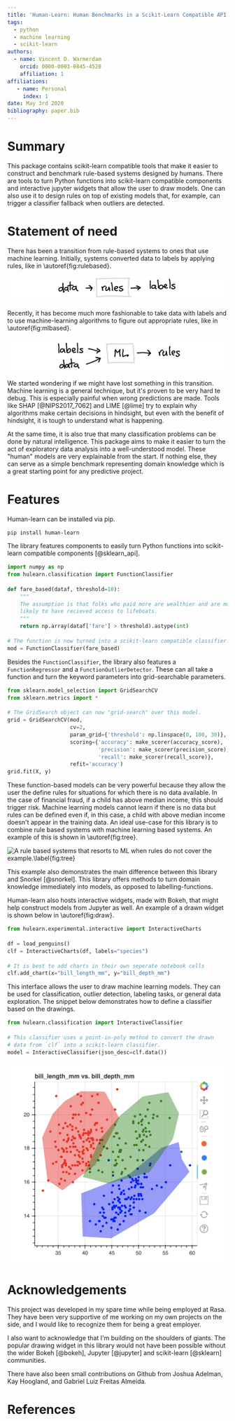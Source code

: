 ```yaml
---
title: 'Human-Learn: Human Benchmarks in a Scikit-Learn Compatible API'
tags:
  - python
  - machine learning
  - scikit-learn
authors:
  - name: Vincent D. Warmerdam
    orcid: 0000-0003-0845-4528
    affiliation: 1
affiliations:
   - name: Personal
     index: 1
date: May 3rd 2020
bibliography: paper.bib
---
```


# Summary

This package contains scikit-learn compatible tools that make it easier to construct and benchmark rule-based systems designed by humans. There are tools to turn Python functions into scikit-learn compatible components and interactive jupyter widgets that allow the user to draw models. One can also use it to design rules on top of existing models that, for example, can trigger a classifier fallback when outliers are detected.

# Statement of need

There has been a transition from rule-based systems to ones that use machine learning. Initially, systems converted data to labels by applying rules, like in \autoref{fig:rulebased}.

![Rule Based Systems.\label{fig:rulebased}](docs/examples/rules.png)

Recently, it has become much more fashionable to take data with labels and to use machine-learning algorithms to figure out appropriate rules, like in \autoref{fig:mlbased}. 

![Machine Learning Based Systems.\label{fig:mlbased}](docs/examples/ml.png)

We started wondering if we might have lost something in this transition. Machine learning is a general technique, but it's proven to be very hard te debug. This is especially painful when wrong predictions are made.  Tools like SHAP [@NIPS2017_7062] and LIME [@lime] try to explain why algorithms make certain decisions in hindsight, but even with the benefit of hindsight, it is tough to understand what is happening. 

At the same time, it is also true that many classification problems can be done by natural intelligence. This package aims to make it easier to turn the act of exploratory data analysis into a well-understood model. These "human" models are very explainable from the start. If nothing else, they can serve as a simple benchmark representing domain knowledge which is a great starting point for any predictive project.

# Features 

Human-learn can be installed via pip. 

```
pip install human-learn
```

The library features components to easily turn Python functions into scikit-learn compatible components [@sklearn_api]. 

```python
import numpy as np
from hulearn.classification import FunctionClassifier

def fare_based(dataf, threshold=10):
    """
    The assumption is that folks who paid more are wealthier and are more
    likely to have recieved access to lifeboats.
    """
    return np.array(dataf['fare'] > threshold).astype(int)

# The function is now turned into a scikit-learn compatible classifier.
mod = FunctionClassifier(fare_based)
```

Besides the `FunctionClassifier`, the library also features a `FunctionRegressor` and a `FunctionOutlierDetector`. These can all take a function and turn the keyword parameters into grid-searchable parameters. 

```python
from sklearn.model_selection import GridSearchCV
from sklearn.metrics import *

# The GridSearch object can now "grid-search" over this model.
grid = GridSearchCV(mod,
                    cv=2,
                    param_grid={'threshold': np.linspace(0, 100, 30)},
                    scoring={'accuracy': make_scorer(accuracy_score),
                             'precision': make_scorer(precision_score),
                             'recall': make_scorer(recall_score)},
                    refit='accuracy')
grid.fit(X, y)
```

These function-based models can be very powerful because they allow the user the define rules for situations for which there is no data available. In the case of financial fraud, if a child has above median income, this should trigger risk. Machine learning models cannot learn if there is no data but rules can be defined even if, in this case, a child with above median income doesn't appear in the training data. An ideal use-case for this library is to combine rule based systems with machine learning based systems. An example of this is shown in \autoref{fig:tree}. 

![A rule based systems that resorts to ML when rules do not cover the example.\label{fig:tree}](https://koaning.github.io/human-learn/examples/tree.png)

This example also demonstrates the main difference between this library and Snorkel [@snorkel]. This library offers methods to turn domain knowledge immediately into models, as opposed to labelling-functions.

Human-learn also hosts interactive widgets, made with Bokeh, that might help construct models from Jupyter as well. An example of a drawn widget is shown below in \autoref{fig:draw}.

```python
from hulearn.experimental.interactive import InteractiveCharts

df = load_penguins()
clf = InteractiveCharts(df, labels="species")

# It is best to add charts in their own seperate notebook cells
clf.add_chart(x="bill_length_mm", y="bill_depth_mm")
```

This interface allows the user to draw machine learning models. They can be used for classification, outlier detection, labeling tasks, or general data exploration. The snippet below demonstrates how to define a classifier based on the drawings.

```python
from hulearn.classification import InteractiveClassifier

# This classifier uses a point-in-poly method to convert the drawn
# data from `clf` into a scikit-learn classifier. 
model = InteractiveClassifier(json_desc=clf.data())
```

![A screenshot of the drawing widget. \label{fig:draw}](docs/screenshot.png)

# Acknowledgements

This project was developed in my spare time while being employed at Rasa. They have been very supportive of me working on my own projects on the side, and I would like to recognize them for being a great employer.

I also want to acknowledge that I'm building on the shoulders of giants. The popular drawing widget in this library would not have been possible without the wider Bokeh [@bokeh], Jupyter [@jupyter] and scikit-learn [@sklearn] communities.

There have also been small contributions on Github from Joshua Adelman, Kay Hoogland, and Gabriel Luiz Freitas Almeida.

# References
